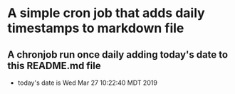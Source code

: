 A simple cron job that adds daily timestamps to markdown file
============================================================
## A chronjob run once daily adding today's date to this README.md file
* today's date is Wed Mar 27 10:22:40 MDT 2019
